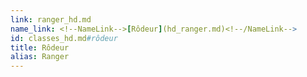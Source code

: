 ```yaml
---
link: ranger_hd.md
name_link: <!--NameLink-->[Rôdeur](hd_ranger.md)<!--/NameLink-->
id: classes_hd.md#rôdeur
title: Rôdeur
alias: Ranger
---
```


